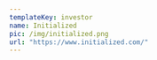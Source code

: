 ```yaml
---
templateKey: investor
name: Initialized
pic: /img/initialized.png
url: "https://www.initialized.com/"
---
```

